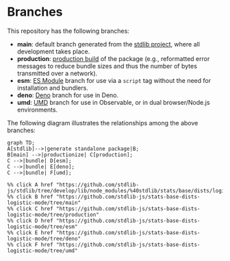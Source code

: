 <!--

@license Apache-2.0

Copyright (c) 2022 The Stdlib Authors.

Licensed under the Apache License, Version 2.0 (the "License");
you may not use this file except in compliance with the License.
You may obtain a copy of the License at

    http://www.apache.org/licenses/LICENSE-2.0

Unless required by applicable law or agreed to in writing, software
distributed under the License is distributed on an "AS IS" BASIS,
WITHOUT WARRANTIES OR CONDITIONS OF ANY KIND, either express or implied.
See the License for the specific language governing permissions and
limitations under the License.

-->

# Branches

This repository has the following branches:

-   **main**: default branch generated from the [stdlib project][stdlib-url], where all development takes place.
-   **production**: [production build][production-url] of the package (e.g., reformatted error messages to reduce bundle sizes and thus the number of bytes transmitted over a network).
-   **esm**: [ES Module][esm-url] branch for use via a `script` tag without the need for installation and bundlers.
-   **deno**: [Deno][deno-url] branch for use in Deno.
-   **umd**: [UMD][umd-url] branch for use in Observable, or in dual browser/Node.js environments.

The following diagram illustrates the relationships among the above branches:

```mermaid
graph TD;
A[stdlib]-->|generate standalone package|B;
B[main] -->|productionize| C[production];
C -->|bundle| D[esm];
C -->|bundle| E[deno];
C -->|bundle| F[umd];

%% click A href "https://github.com/stdlib-js/stdlib/tree/develop/lib/node_modules/%40stdlib/stats/base/dists/logistic/mode"
%% click B href "https://github.com/stdlib-js/stats-base-dists-logistic-mode/tree/main"
%% click C href "https://github.com/stdlib-js/stats-base-dists-logistic-mode/tree/production"
%% click D href "https://github.com/stdlib-js/stats-base-dists-logistic-mode/tree/esm"
%% click E href "https://github.com/stdlib-js/stats-base-dists-logistic-mode/tree/deno"
%% click F href "https://github.com/stdlib-js/stats-base-dists-logistic-mode/tree/umd"
```

[stdlib-url]: https://github.com/stdlib-js/stdlib/tree/develop/lib/node_modules/%40stdlib/stats/base/dists/logistic/mode
[production-url]: https://github.com/stdlib-js/stats-base-dists-logistic-mode/tree/production
[deno-url]: https://github.com/stdlib-js/stats-base-dists-logistic-mode/tree/deno
[umd-url]: https://github.com/stdlib-js/stats-base-dists-logistic-mode/tree/umd
[esm-url]: https://github.com/stdlib-js/stats-base-dists-logistic-mode/tree/esm